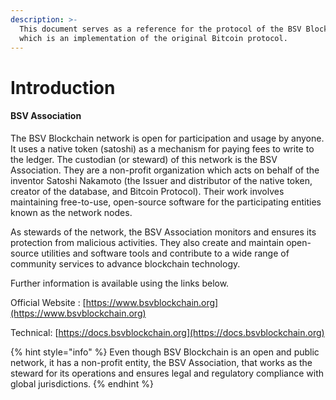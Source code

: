 ```yaml
---
description: >-
  This document serves as a reference for the protocol of the BSV Blockchain,
  which is an implementation of the original Bitcoin protocol.
---
```


# Introduction

#### BSV Association

The BSV Blockchain network is open for participation and usage by anyone. It uses a native token (satoshi) as a mechanism for paying fees to write to the ledger. The custodian (or steward) of this network is the BSV Association. They are a non-profit organization which acts on behalf of the inventor Satoshi Nakamoto (the Issuer and distributor of the native token, creator of the database, and Bitcoin Protocol). Their work involves maintaining free-to-use, open-source software for the participating entities known as the network nodes.

As stewards of the network, the BSV Association monitors and ensures its protection from malicious activities. They also create and maintain open-source utilities and software tools and contribute to a wide range of community services to advance blockchain technology.

Further information is available using the links below.

Official Website : [https://www.bsvblockchain.org](https://www.bsvblockchain.org)

Technical: [https://docs.bsvblockchain.org](https://docs.bsvblockchain.org)

{% hint style="info" %}
Even though BSV Blockchain is an open and public network, it has a non-profit entity, the BSV Association, that works as the steward for its operations and ensures legal and regulatory compliance with global jurisdictions. &#x20;
{% endhint %}
